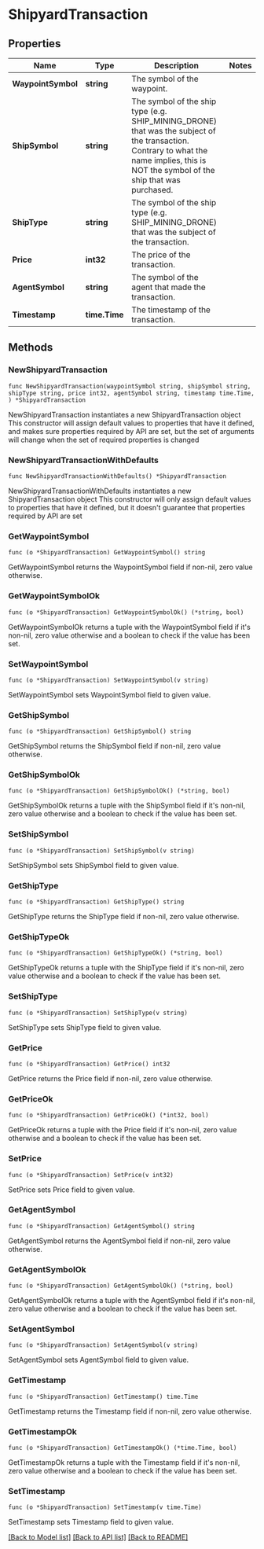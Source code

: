 # ShipyardTransaction

## Properties

Name | Type | Description | Notes
------------ | ------------- | ------------- | -------------
**WaypointSymbol** | **string** | The symbol of the waypoint. | 
**ShipSymbol** | **string** | The symbol of the ship type (e.g. SHIP_MINING_DRONE) that was the subject of the transaction. Contrary to what the name implies, this is NOT the symbol of the ship that was purchased. | 
**ShipType** | **string** | The symbol of the ship type (e.g. SHIP_MINING_DRONE) that was the subject of the transaction. | 
**Price** | **int32** | The price of the transaction. | 
**AgentSymbol** | **string** | The symbol of the agent that made the transaction. | 
**Timestamp** | **time.Time** | The timestamp of the transaction. | 

## Methods

### NewShipyardTransaction

`func NewShipyardTransaction(waypointSymbol string, shipSymbol string, shipType string, price int32, agentSymbol string, timestamp time.Time, ) *ShipyardTransaction`

NewShipyardTransaction instantiates a new ShipyardTransaction object
This constructor will assign default values to properties that have it defined,
and makes sure properties required by API are set, but the set of arguments
will change when the set of required properties is changed

### NewShipyardTransactionWithDefaults

`func NewShipyardTransactionWithDefaults() *ShipyardTransaction`

NewShipyardTransactionWithDefaults instantiates a new ShipyardTransaction object
This constructor will only assign default values to properties that have it defined,
but it doesn't guarantee that properties required by API are set

### GetWaypointSymbol

`func (o *ShipyardTransaction) GetWaypointSymbol() string`

GetWaypointSymbol returns the WaypointSymbol field if non-nil, zero value otherwise.

### GetWaypointSymbolOk

`func (o *ShipyardTransaction) GetWaypointSymbolOk() (*string, bool)`

GetWaypointSymbolOk returns a tuple with the WaypointSymbol field if it's non-nil, zero value otherwise
and a boolean to check if the value has been set.

### SetWaypointSymbol

`func (o *ShipyardTransaction) SetWaypointSymbol(v string)`

SetWaypointSymbol sets WaypointSymbol field to given value.


### GetShipSymbol

`func (o *ShipyardTransaction) GetShipSymbol() string`

GetShipSymbol returns the ShipSymbol field if non-nil, zero value otherwise.

### GetShipSymbolOk

`func (o *ShipyardTransaction) GetShipSymbolOk() (*string, bool)`

GetShipSymbolOk returns a tuple with the ShipSymbol field if it's non-nil, zero value otherwise
and a boolean to check if the value has been set.

### SetShipSymbol

`func (o *ShipyardTransaction) SetShipSymbol(v string)`

SetShipSymbol sets ShipSymbol field to given value.


### GetShipType

`func (o *ShipyardTransaction) GetShipType() string`

GetShipType returns the ShipType field if non-nil, zero value otherwise.

### GetShipTypeOk

`func (o *ShipyardTransaction) GetShipTypeOk() (*string, bool)`

GetShipTypeOk returns a tuple with the ShipType field if it's non-nil, zero value otherwise
and a boolean to check if the value has been set.

### SetShipType

`func (o *ShipyardTransaction) SetShipType(v string)`

SetShipType sets ShipType field to given value.


### GetPrice

`func (o *ShipyardTransaction) GetPrice() int32`

GetPrice returns the Price field if non-nil, zero value otherwise.

### GetPriceOk

`func (o *ShipyardTransaction) GetPriceOk() (*int32, bool)`

GetPriceOk returns a tuple with the Price field if it's non-nil, zero value otherwise
and a boolean to check if the value has been set.

### SetPrice

`func (o *ShipyardTransaction) SetPrice(v int32)`

SetPrice sets Price field to given value.


### GetAgentSymbol

`func (o *ShipyardTransaction) GetAgentSymbol() string`

GetAgentSymbol returns the AgentSymbol field if non-nil, zero value otherwise.

### GetAgentSymbolOk

`func (o *ShipyardTransaction) GetAgentSymbolOk() (*string, bool)`

GetAgentSymbolOk returns a tuple with the AgentSymbol field if it's non-nil, zero value otherwise
and a boolean to check if the value has been set.

### SetAgentSymbol

`func (o *ShipyardTransaction) SetAgentSymbol(v string)`

SetAgentSymbol sets AgentSymbol field to given value.


### GetTimestamp

`func (o *ShipyardTransaction) GetTimestamp() time.Time`

GetTimestamp returns the Timestamp field if non-nil, zero value otherwise.

### GetTimestampOk

`func (o *ShipyardTransaction) GetTimestampOk() (*time.Time, bool)`

GetTimestampOk returns a tuple with the Timestamp field if it's non-nil, zero value otherwise
and a boolean to check if the value has been set.

### SetTimestamp

`func (o *ShipyardTransaction) SetTimestamp(v time.Time)`

SetTimestamp sets Timestamp field to given value.



[[Back to Model list]](../README.md#documentation-for-models) [[Back to API list]](../README.md#documentation-for-api-endpoints) [[Back to README]](../README.md)


